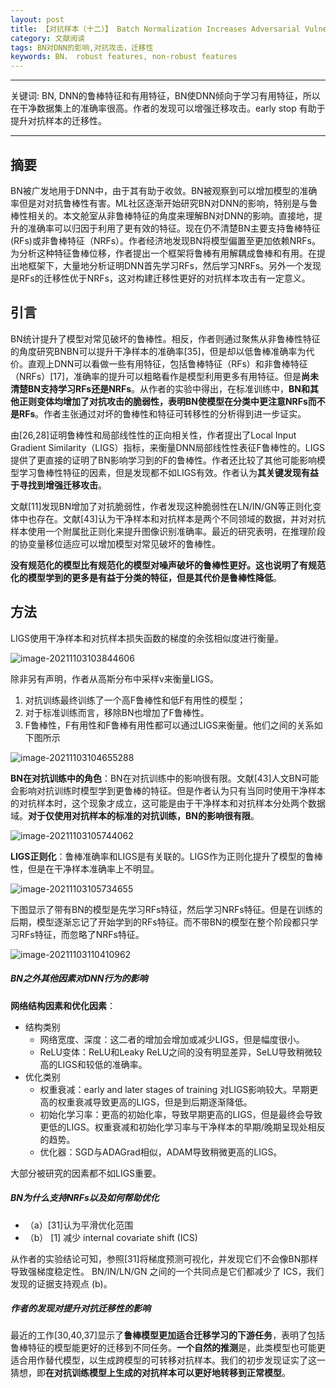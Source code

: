 ```yaml
---
layout: post
title: 【对抗样本（十二）】 Batch Normalization Increases Adversarial Vulnerability and Decreases Adversarial Transferability A Non-Robust Feature Perspective
category: 文献阅读
tags: BN对DNN的影响,对抗攻击，迁移性 
keywords: BN， robust features, non-robust features
---
```


---

关键词: BN, DNN的鲁棒特征和有用特征，BN使DNN倾向于学习有用特征，所以在干净数据集上的准确率很高。作者的发现可以增强迁移攻击。early stop 有助于提升对抗样本的迁移性。

---

## 摘要

BN被广发地用于DNN中，由于其有助于收敛。BN被观察到可以增加模型的准确率但是对对抗鲁棒性有害。ML社区逐渐开始研究BN对DNN的影响，特别是与鲁棒性相关的。本文舱室从非鲁棒特征的角度来理解BN对DNN的影响。直接地，提升的准确率可以归因于利用了更有效的特征。现在仍不清楚BN主要支持鲁棒特征(RFs)或非鲁棒特征（NRFs）。作者经济地发现BN将模型偏置至更加依赖NRFs。为分析这种特征鲁棒位移，作者提出一个框架将鲁棒有用解耦成鲁棒和有用。在提出地框架下，大量地分析证明DNN首先学习RFs，然后学习NRFs。另外一个发现是RFs的迁移性优于NRFs，这对构建迁移性更好的对抗样本攻击有一定意义。

## 引言

BN统计提升了模型对常见破坏的鲁棒性。相反，作者则通过聚焦从非鲁棒性特征的角度研究BNBN可以提升干净样本的准确率[35]，但是却以低鲁棒准确率为代价。直观上DNN可以看做一些有用特征，包括鲁棒特征（RFs）和非鲁棒特征（NRFs）[17]，准确率的提升可以粗略看作是模型利用更多有用特征。但是**尚未清楚BN支持学习RFs还是NRFs**。从作者的实验中得出，在标准训练中，**BN和其他正则变体均增加了对抗攻击的脆弱性，表明BN使模型在分类中更注意NRFs而不是RFs**。作者主张通过对坏的鲁棒性和特征可转移性的分析得到进一步证实。

由[26,28]证明鲁棒性和局部线性性的正向相关性，作者提出了Local Input Gradient Similarity（LIGS）指标，来衡量DNN局部线性性表征F鲁棒性的。LIGS提供了更直接的证明了BN影响学习到的F的鲁棒性。作者还比较了其他可能影响模型学习鲁棒性特征的因素，但是发现都不如LIGS有效。作者认为**其关键发现有益于寻找到增强迁移攻击**。

文献[11]发现BN增加了对抗脆弱性，作者发现这种脆弱性在LN/IN/GN等正则化变体中也存在。文献[43]认为干净样本和对抗样本是两个不同领域的数据，并对对抗样本使用一个附属批正则化来提升图像识别准确率。最近的研究表明，在推理阶段的协变量移位适应可以增加模型对常见破坏的鲁棒性。

**没有规范化的模型比有规范化的模型对噪声破坏的鲁棒性更好。这也说明了有规范化的模型学到的更多是有益于分类的特征，但是其代价是鲁棒性降低**。

## 方法

LIGS使用干净样本和对抗样本损失函数的梯度的余弦相似度进行衡量。

![image-20211103103844606](https://gitee.com/freeneuro/PigBed/raw/master/img/image-20211103103844606.png)

除非另有声明，作者从高斯分布中采样v来衡量LIGS。

1. 对抗训练最终训练了一个高F鲁棒性和低F有用性的模型；
2. 对于标准训练而言，移除BN也增加了F鲁棒性。
3. F鲁棒性，F有用性和F鲁棒有用性都可以通过LIGS来衡量。他们之间的关系如下图所示

![image-20211103104655288](https://gitee.com/freeneuro/PigBed/raw/master/img/image-20211103104655288.png)

**BN在对抗训练中的角色**：BN在对抗训练中的影响很有限。文献[43]人文BN可能会影响对抗训练时模型学到更鲁棒的特征。但是作者认为只有当同时使用干净样本的对抗样本时，这个现象才成立，这可能是由于干净样本和对抗样本分处两个数据域。**对于仅使用对抗样本的标准的对抗训练，BN的影响很有限**。

![image-20211103105744062](https://gitee.com/freeneuro/PigBed/raw/master/img/image-20211103105744062.png)

**LIGS正则化**：鲁棒准确率和LIGS是有关联的。LIGS作为正则化提升了模型的鲁棒性，但是在干净样本准确率上不明显。

![image-20211103105734655](https://gitee.com/freeneuro/PigBed/raw/master/img/image-20211103105734655.png)

下图显示了带有BN的模型是先学习RFs特征，然后学习NRFs特征。但是在训练的后期，模型逐渐忘记了开始学到的RFs特征。而不带BN的模型在整个阶段都只学习RFs特征，而忽略了NRFs特征。

![image-20211103110410962](https://gitee.com/freeneuro/PigBed/raw/master/img/image-20211103110410962.png)

##### BN之外其他因素对DNN行为的影响

**网络结构因素和优化因素**：

+ 结构类别
  + 网络宽度、深度：这二者的增加会增加或减少LIGS，但是幅度很小。
  + ReLU变体：ReLU和Leaky ReLU之间的没有明显差异，SeLU导致稍微较高的LIGS和较低的准确率。
+ 优化类别
  + 权重衰减：early and later stages of training 对LIGS影响较大。早期更高的权重衰减导致更高的LIGS，但是到后期逐渐降低。
  + 初始化学习率：更高的初始化率，导致早期更高的LIGS，但是最终会导致更低的LIGS。权重衰减和初始化学习率与干净样本的早期/晚期呈现处相反的趋势。
  + 优化器：SGD与ADAGrad相似，ADAM导致稍微更高的LIGS。

大部分被研究的因素都不如LIGS重要。

##### BN为什么支持NRFs以及如何帮助优化

+ （a）[31]认为平滑优化范围
+ （b） [1] 减少 internal covariate shift (ICS)

从作者的实验结论可知，参照[31]将梯度预测可视化，并发现它们不会像BN那样导致强梯度稳定性。 BN/IN/LN/GN 之间的一个共同点是它们都减少了 ICS，我们发现的证据支持观点 (b)。

##### 作者的发现对提升对抗迁移性的影响

最近的工作[30,40,37]显示了**鲁棒模型更加适合迁移学习的下游任务**，表明了包括鲁棒特征的模型能更好的迁移到不同任务。**一个自然的推测**是，此类模型也可能更适合用作替代模型，以生成跨模型的可转移对抗样本。我们的初步发现证实了这一猜想，即**在对抗训练模型上生成的对抗样本可以更好地转移到正常模型**。

